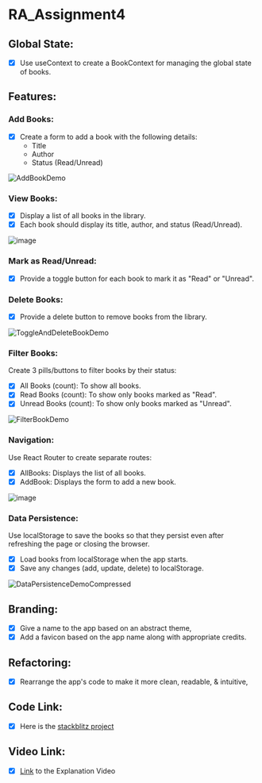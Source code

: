 # RA_Assignment4

## Global State:
- [x] Use useContext to create a BookContext for managing the global state of books.

## Features:
### Add Books:
- [x] Create a form to add a book with the following details:
  - Title
  - Author
  - Status (Read/Unread)

![AddBookDemo](https://github.com/user-attachments/assets/42d50533-b608-4980-93f1-fdda13f3e309)


### View Books:
- [x] Display a list of all books in the library.
- [x] Each book should display its title, author, and status (Read/Unread).

![image](https://github.com/user-attachments/assets/5d6e3522-f1b0-473a-87f7-ebcfa5047b28)

### Mark as Read/Unread:
- [x] Provide a toggle button for each book to mark it as "Read" or "Unread".

### Delete Books:
- [x] Provide a delete button to remove books from the library.

![ToggleAndDeleteBookDemo](https://github.com/user-attachments/assets/4159c490-a23a-4523-8ff1-27c3f3a8498f)

### Filter Books:
Create 3 pills/buttons to filter books by their status:
  - [x] All Books (count): To show all books.
  - [x] Read Books (count): To show only books marked as "Read".
  - [x] Unread Books (count): To show only books marked as "Unread". 

![FilterBookDemo](https://github.com/user-attachments/assets/72a48b0b-b4bf-427f-949f-e62e9ee3a052)

### Navigation:
Use React Router to create separate routes:
  - [x] AllBooks: Displays the list of all books.
  - [x] AddBook: Displays the form to add a new book.

![image](https://github.com/user-attachments/assets/4084c431-cfdb-4411-9ec8-e767ba22193f)

### Data Persistence:
Use localStorage to save the books so that they persist even after refreshing the page or closing the browser.
  - [x] Load books from localStorage when the app starts.
  - [x] Save any changes (add, update, delete) to localStorage.

![DataPersistenceDemoCompressed](https://github.com/user-attachments/assets/a1035f04-2b5b-4ac9-bc37-f94ea89c9161)

## Branding:
- [x] Give a name to the app based on an abstract theme,
- [x] Add a favicon based on the app name along with appropriate credits.

## Refactoring:
- [x] Rearrange the app's code to make it more clean, readable, & intuitive,

## Code Link:
- [x] Here is the [stackblitz project](https://stackblitz.com/edit/ra-assignment4?file=src%2FApp.jsx)

## Video Link:
- [x] [Link](https://youtu.be/G5Tm9ejbOa0) to the Explanation Video
